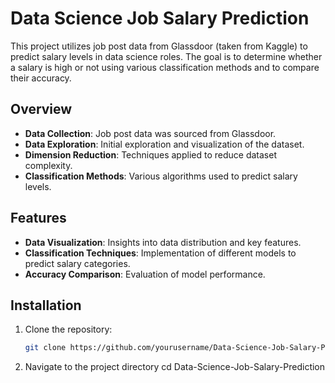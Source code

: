 # Data Science Job Salary Prediction

This project utilizes job post data from Glassdoor (taken from Kaggle) to predict salary levels in data science roles. The goal is to determine whether a salary is high or not using various classification methods and to compare their accuracy.

## Overview

- **Data Collection**: Job post data was sourced from Glassdoor.
- **Data Exploration**: Initial exploration and visualization of the dataset.
- **Dimension Reduction**: Techniques applied to reduce dataset complexity.
- **Classification Methods**: Various algorithms used to predict salary levels.

## Features

- **Data Visualization**: Insights into data distribution and key features.
- **Classification Techniques**: Implementation of different models to predict salary categories.
- **Accuracy Comparison**: Evaluation of model performance.

## Installation

1. Clone the repository:

   ```bash
   git clone https://github.com/yourusername/Data-Science-Job-Salary-Prediction.git

2. Navigate to the project directory
   cd Data-Science-Job-Salary-Prediction
